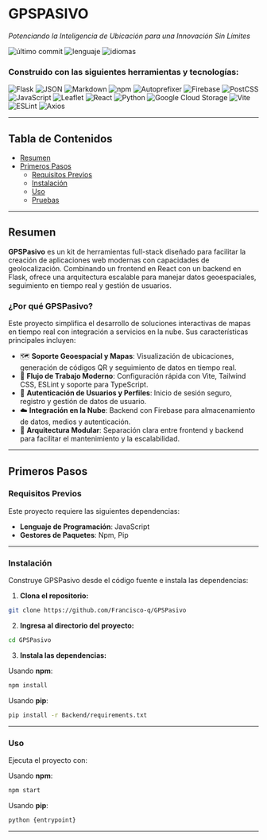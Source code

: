 # GPSPASIVO

*Potenciando la Inteligencia de Ubicación para una Innovación Sin Límites*

![último commit](https://img.shields.io/badge/last%20commit-june-blue)
![lenguaje](https://img.shields.io/badge/javascript-67.2%25-yellow)
![idiomas](https://img.shields.io/badge/languages-4-informational)

### Construido con las siguientes herramientas y tecnologías:

![Flask](https://img.shields.io/badge/-Flask-black)
![JSON](https://img.shields.io/badge/-JSON-black)
![Markdown](https://img.shields.io/badge/-Markdown-black)
![npm](https://img.shields.io/badge/-npm-red)
![Autoprefixer](https://img.shields.io/badge/-Autoprefixer-red)
![Firebase](https://img.shields.io/badge/-Firebase-orange)
![PostCSS](https://img.shields.io/badge/-PostCSS-orange)
![JavaScript](https://img.shields.io/badge/-JavaScript-yellow)
![Leaflet](https://img.shields.io/badge/-Leaflet-green)
![React](https://img.shields.io/badge/-React-blue)
![Python](https://img.shields.io/badge/-Python-blue)
![Google Cloud Storage](https://img.shields.io/badge/-Google%20Cloud%20Storage-blue)
![Vite](https://img.shields.io/badge/-Vite-purple)
![ESLint](https://img.shields.io/badge/-ESLint-purple)
![Axios](https://img.shields.io/badge/-Axios-purple)

---

## Tabla de Contenidos

- [Resumen](#resumen)
- [Primeros Pasos](#primeros-pasos)
  - [Requisitos Previos](#requisitos-previos)
  - [Instalación](#instalación)
  - [Uso](#uso)
  - [Pruebas](#pruebas)

---

## Resumen

**GPSPasivo** es un kit de herramientas full-stack diseñado para facilitar la creación de aplicaciones web modernas con capacidades de geolocalización. Combinando un frontend en React con un backend en Flask, ofrece una arquitectura escalable para manejar datos geoespaciales, seguimiento en tiempo real y gestión de usuarios.

### ¿Por qué GPSPasivo?

Este proyecto simplifica el desarrollo de soluciones interactivas de mapas en tiempo real con integración a servicios en la nube. Sus características principales incluyen:

- 🗺️ **Soporte Geoespacial y Mapas**: Visualización de ubicaciones, generación de códigos QR y seguimiento de datos en tiempo real.
- 🚀 **Flujo de Trabajo Moderno**: Configuración rápida con Vite, Tailwind CSS, ESLint y soporte para TypeScript.
- 🔐 **Autenticación de Usuarios y Perfiles**: Inicio de sesión seguro, registro y gestión de datos de usuario.
- ☁️ **Integración en la Nube**: Backend con Firebase para almacenamiento de datos, medios y autenticación.
- 🧱 **Arquitectura Modular**: Separación clara entre frontend y backend para facilitar el mantenimiento y la escalabilidad.

---

## Primeros Pasos

### Requisitos Previos

Este proyecto requiere las siguientes dependencias:

- **Lenguaje de Programación**: JavaScript  
- **Gestores de Paquetes**: Npm, Pip

---

### Instalación

Construye GPSPasivo desde el código fuente e instala las dependencias:

1. **Clona el repositorio:**

```bash
git clone https://github.com/Francisco-q/GPSPasivo
```

2. **Ingresa al directorio del proyecto:**

```bash
cd GPSPasivo
```

3. **Instala las dependencias:**

Usando **npm**:

```bash
npm install
```

Usando **pip**:

```bash
pip install -r Backend/requirements.txt
```

---

### Uso

Ejecuta el proyecto con:

Usando **npm**:

```bash
npm start
```

Usando **pip**:

```bash
python {entrypoint}
```

---
